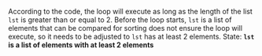 According to the code, the loop will execute as long as the length of the list `lst` is greater than or equal to 2. Before the loop starts, `lst` is a list of elements that can be compared for sorting does not ensure the loop will execute, so it needs to be adjusted to `lst` has at least 2 elements. 
State: **`lst` is a list of elements with at least 2 elements**